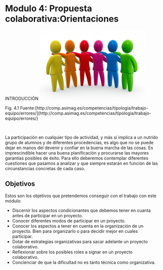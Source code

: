 
# Modulo 4: Propuesta colaborativa:Orientaciones

INTRODUCCI&Oacute;N
![](img/960_es-trabajo-en-equipo-m.jpg)
<td style="text-align: center;">Fig. 4.1 Fuente:[http://comp.asimag.es/competencias/tipologia/trabajo-equipo/errores/](http://comp.asimag.es/competencias/tipologia/trabajo-equipo/errores/)</td>

&nbsp;

La participación en cualquier tipo de actividad, y más si implica a un nutrido grupo de alumnos y de diferentes procedencias, es algo que no se puede dejar en manos del devenir y confiar en la buena marcha de las cosas. Es imprescindible hacer una buena planificación y procurarse las mayores garantías posibles de éxito. Para ello deberemos contemplar diferentes cuestiones que pasamos a analizar y que siempre estarán en función de las circunstancias concretas de cada caso.&nbsp;

## Objetivos

Estos son los objetivos que pretendemos conseguir con el trabajo con este módulo:

- Discernir los aspectos condicionantes que debemos tener en cuanta antes de participar en un proyecto.&nbsp;
- Conocer diferentes modos de participar en un proyecto.
- Conocer los aspectos a tener en cuenta en la organización de un proyecto. Bien para organizarlo o para decidir mejor en cuales participar.
- Dotar de estrategias organizativas para sacar adelante un proyecto colaborativo.
- Reflexionar sobre los posibles roles a signar en un proyecto colaborativo.&nbsp;
- Concienciar de que la dificultad no es tanto técnica como organizativa.&nbsp;

